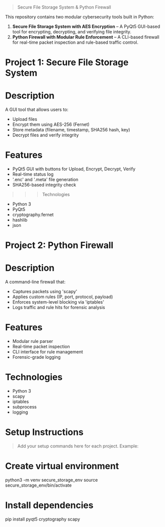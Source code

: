 > Secure File Storage System & Python Firewall

This repository contains two modular cybersecurity tools built in Python:

1. **Secure File Storage System with AES Encryption** – A PyQt5 GUI-based tool for encrypting, decrypting, and verifying file integrity.
2. **Python Firewall with Modular Rule Enforcement** – A CLI-based firewall for real-time packet inspection and rule-based traffic control.

# Project 1: Secure File Storage System

# Description
A GUI tool that allows users to:
- Upload files
- Encrypt them using AES-256 (Fernet)
- Store metadata (filename, timestamp, SHA256 hash, key)
- Decrypt files and verify integrity

# Features
- PyQt5 GUI with buttons for Upload, Encrypt, Decrypt, Verify
- Real-time status log
- '.enc' and '.meta' file generation
- SHA256-based integrity check

>>> Technologies
- Python 3
- PyQt5
- cryptography.fernet
- hashlib
- json

# Project 2: Python Firewall

# Description
A command-line firewall that:
- Captures packets using 'scapy'
- Applies custom rules (IP, port, protocol, payload)
- Enforces system-level blocking via 'iptables'
- Logs traffic and rule hits for forensic analysis

# Features
- Modular rule parser
- Real-time packet inspection
- CLI interface for rule management
- Forensic-grade logging

# Technologies
- Python 3
- scapy
- iptables
- subprocess
- logging

# Setup Instructions

> Add your setup commands here for each project. Example:

# Create virtual environment
python3 -m venv secure_storage_env
source secure_storage_env/bin/activate

# Install dependencies
pip install pyqt5 cryptography scapy
